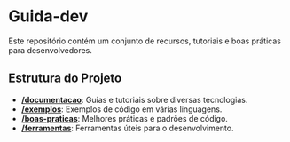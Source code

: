 # Guida-dev

Este repositório contém um conjunto de recursos, tutoriais e boas práticas para desenvolvedores.

## Estrutura do Projeto

- [**/documentacao**](./documentacao): Guias e tutoriais sobre diversas tecnologias.
- [**/exemplos**](./exemplos): Exemplos de código em várias linguagens.
- [**/boas-praticas**](./boas-praticas): Melhores práticas e padrões de código.
- [**/ferramentas**](./ferramentas): Ferramentas úteis para o desenvolvimento.
